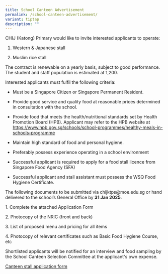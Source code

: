 ```yaml
---
title: School Canteen Advertisement
permalink: /school-canteen-advertisement/
variant: tiptap
description: ""
---
```

<p>CHIJ (Katong) Primary would like to invite interested applicants to operate:</p>
<ol data-tight="true" class="tight">
<li>
<p>Western &amp; Japanese stall</p>
</li>
<li>
<p>Muslim rice stall</p>
</li>
</ol>
<p>The contract is renewable on a yearly basis, subject to good performance.
The student and staff population is estimated at 1,200.</p>
<p>Interested applicants must fulfil the following criteria:</p>
<ul data-tight="true" class="tight">
<li>
<p>Must be a Singapore Citizen or Singapore Permanent Resident.</p>
</li>
<li>
<p>Provide good service and quality food at reasonable prices determined
in consultation with the school.</p>
</li>
<li>
<p>Provide food that meets the health/nutritional standards set by Health
Promotion Board (HPB). Applicant may refer to the HPB website at <a href="https://www.hpb.gov.sg/schools/school-programmes/healthy-meals-in-schools-programme" rel="noopener nofollow" target="_blank">https://www.hpb.gov.sg/schools/school-programmes/healthy-meals-in-schools-programme</a>
</p>
</li>
<li>
<p>Maintain high standard of food and personal hygiene.</p>
</li>
<li>
<p>Preferably possess experience operating in a school environment</p>
</li>
<li>
<p>Successful applicant is required to apply for a food stall licence from
Singapore Food Agency (SFA)</p>
</li>
<li>
<p>Successful applicant and stall assistant must possess the WSQ Food Hygiene
Certificate.</p>
</li>
</ul>
<p>The following documents to be submitted via <a rel="noopener noreferrer nofollow" target="_blank">chijktps@moe.edu.sg</a> or
hand delivered to the school’s General Office by <strong>31 Jan 2025</strong>.</p>
<p></p>
<p>1. Complete the attached Application Form</p>
<p>2. Photocopy of the NRIC (front and back)</p>
<p>3. List of proposed menu and pricing for all items</p>
<p>4. Photocopy of relevant certificates such as Basic Food Hygiene Course,
etc</p>
<p>Shortlisted applicants will be notified for an interview and food sampling
by the School Canteen Selection Committee at the applicant's own expense.</p>
<p><a href="/files/Application_for_Canteen_Stall_in_Existing_School.pdf" rel="noopener nofollow" target="_blank">Canteen stall application form</a>
</p>
<p></p>
<p></p>
<p></p>
<p></p>
<p></p>
<p>
<br>
<br>
</p>
<p></p>